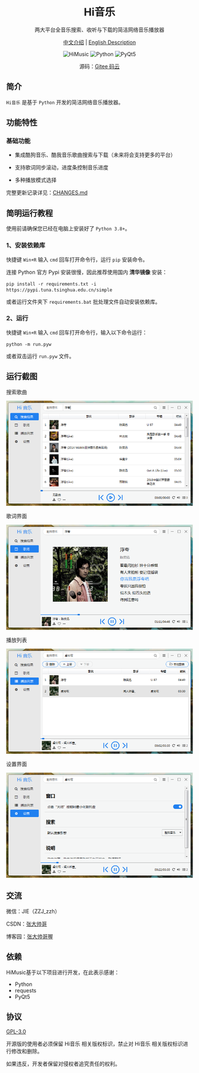 <h1 align="center">Hi音乐</h1>

<p align="center">两大平台全音乐搜索、收听与下载的简洁网络音乐播放器</p>

<p align="center">
<a href="./README.md">中文介绍</a> |
<a href="./README_en.md">English Description</a> 
</p>


<p align="center">
	<img src="https://img.shields.io/badge/HiMusic-v1.0.0-important.svg" title="HiMusic" />
	<img src="https://img.shields.io/badge/Python-3.8+-blue.svg" title="Python" />
	<img src="https://img.shields.io/badge/PyQt-5.0+-brightgreen.svg" title="PyQt5" />
</p>

<p align="center">源码：<a href="https://gitee.com/hi-jie/HiMusic">Gitee 码云</a></p>

## 简介

`Hi音乐` 是基于 `Python` 开发的简洁网络音乐播放器。

## 功能特性

### **基础功能**

- 集成酷狗音乐、酷我音乐歌曲搜索与下载（未来将会支持更多的平台）

- 支持歌词同步滚动，进度条控制音乐进度

- 多种播放模式选择

完整更新记录详见：[CHANGES.md](CHANGES.md)

## 简明运行教程

使用前请确保您已经在电脑上安装好了 `Python 3.8+`。

### 1、安装依赖库

快捷键 `Win+R` 输入 `cmd` 回车打开命令行，运行 `pip` 安装命令。

连接 Python 官方 Pypi 安装很慢，因此推荐使用国内 **清华镜像** 安装：

```batch
pip install -r requirements.txt -i https://pypi.tuna.tsinghua.edu.cn/simple
```

或者运行文件夹下 `requirements.bat` 批处理文件自动安装依赖库。

### 2、运行

快捷键 `Win+R` 输入 `cmd` 回车打开命令行，输入以下命令运行：

```batch
python -m run.pyw
```

或者双击运行 `run.pyw` 文件。

## 运行截图

搜索歌曲

![搜索歌曲](/screenshots/search_results.png)

歌词界面

![歌词界面](/screenshots/lrcs.png)

播放列表

![播放列表](/screenshots/playlist.png)

设置界面

![设置界面](/screenshots/settings.png)

## 交流

微信：JIE（ZZJ_zzh）

CSDN：[张大帅哥](https://blog.csdn.net/weixin_48448842?type=blog)

博客园：[张大帅哥喔](https://www.cnblogs.com/hi-jie/)

## 依赖

HiMusic基于以下项目进行开发，在此表示感谢：

- Python
- requests
- PyQt5

## 协议

<a href="./LICENSE">GPL-3.0</a>

开源版的使用者必须保留 Hi音乐 相关版权标识，禁止对 Hi音乐 相关版权标识进行修改和删除。

如果违反，开发者保留对侵权者追究责任的权利。